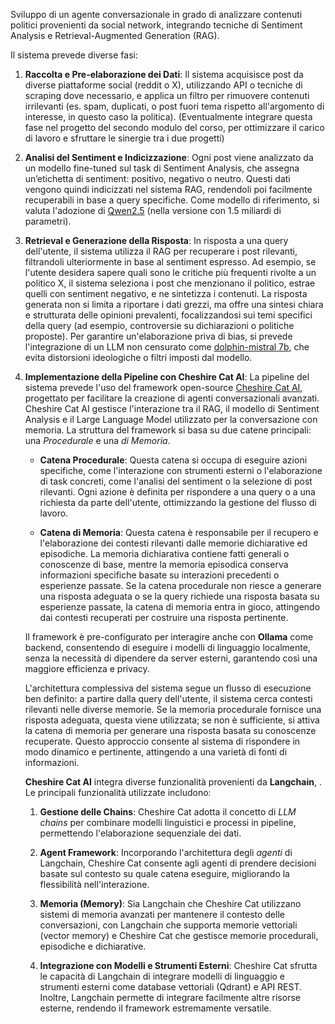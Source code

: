 Sviluppo di un agente conversazionale in grado di analizzare contenuti politici provenienti da social network, integrando tecniche di Sentiment Analysis e Retrieval-Augmented Generation (RAG).

Il sistema prevede diverse fasi:

1. **Raccolta e Pre-elaborazione dei Dati**: Il sistema acquisisce post da diverse piattaforme social (reddit o X), utilizzando API o tecniche di scraping dove necessario, e applica un filtro per rimuovere contenuti irrilevanti (es. spam, duplicati, o post fuori tema rispetto all'argomento di interesse, in questo caso la politica).
   (Eventualmente integrare questa fase nel progetto del secondo modulo del corso, per ottimizzare il carico di lavoro e sfruttare le sinergie tra i due progetti)

2. **Analisi del Sentiment e Indicizzazione**: Ogni post viene analizzato da un modello fine-tuned sul task di Sentiment Analysis, che assegna un’etichetta di sentiment: positivo, negativo o neutro. Questi dati vengono quindi indicizzati nel sistema RAG, rendendoli poi facilmente recuperabili in base a query specifiche. Come modello di riferimento, si valuta l'adozione di [Qwen2.5](https://huggingface.co/Qwen/Qwen2.5-1.5B) (nella versione con 1.5 miliardi di parametri).

3. **Retrieval e Generazione della Risposta**: In risposta a una query dell'utente, il sistema utilizza il RAG per recuperare i post rilevanti, filtrandoli ulteriormente in base al sentiment espresso. Ad esempio, se l'utente desidera sapere quali sono le critiche più frequenti rivolte a un politico X, il sistema seleziona i post che menzionano il politico, estrae quelli con sentiment negativo, e ne sintetizza i contenuti.
   La risposta generata non si limita a riportare i dati grezzi, ma offre una sintesi chiara e strutturata delle opinioni prevalenti, focalizzandosi sui temi specifici della query (ad esempio, controversie su dichiarazioni o politiche proposte).
   Per garantire un'elaborazione priva di bias, si prevede l'integrazione di un LLM non censurato come [dolphin-mistral 7b](https://huggingface.co/cognitivecomputations/dolphin-2.9.3-mistral-7B-32k), che evita distorsioni ideologiche o filtri imposti dal modello.

4. **Implementazione della Pipeline con Cheshire Cat AI**: La pipeline del sistema prevede l'uso del framework open-source [Cheshire Cat AI](https://cheshirecat.ai/), progettato per facilitare la creazione di agenti conversazionali avanzati. Cheshire Cat AI gestisce l'interazione tra il RAG, il modello di Sentiment Analysis e il Large Language Model utilizzato per la conversazione con memoria. La struttura del framework si basa su due catene principali: una _Procedurale_ e una _di Memoria_.
    
    - **Catena Procedurale**: Questa catena si occupa di eseguire azioni specifiche, come l'interazione con strumenti esterni o l'elaborazione di task concreti, come l'analisi del sentiment o la selezione di post rilevanti. Ogni azione è definita per rispondere a una query o a una richiesta da parte dell'utente, ottimizzando la gestione del flusso di lavoro.
        
    - **Catena di Memoria**: Questa catena è responsabile per il recupero e l'elaborazione dei contesti rilevanti dalle memorie dichiarative ed episodiche. La memoria dichiarativa contiene fatti generali o conoscenze di base, mentre la memoria episodica conserva informazioni specifiche basate su interazioni precedenti o esperienze passate. Se la catena procedurale non riesce a generare una risposta adeguata o se la query richiede una risposta basata su esperienze passate, la catena di memoria entra in gioco, attingendo dai contesti recuperati per costruire una risposta pertinente.
        
    Il framework è pre-configurato per interagire anche con **Ollama** come backend, consentendo di eseguire i modelli di linguaggio localmente, senza la necessità di dipendere da server esterni, garantendo così una maggiore efficienza e privacy. 
    
    L'architettura complessiva del sistema segue un flusso di esecuzione ben definito: a partire dalla query dell'utente, il sistema cerca contesti rilevanti nelle diverse memorie. Se la memoria procedurale fornisce una risposta adeguata, questa viene utilizzata; se non è sufficiente, si attiva la catena di memoria per generare una risposta basata su conoscenze recuperate. Questo approccio consente al sistema di rispondere in modo dinamico e pertinente, attingendo a una varietà di fonti di informazioni.
    
    **Cheshire Cat AI** integra diverse funzionalità provenienti da **Langchain**, . Le principali funzionalità  utilizzate includono:
    
    1. **Gestione delle Chains**: Cheshire Cat adotta il concetto di *LLM chains* per combinare modelli linguistici e processi in pipeline, permettendo l'elaborazione sequenziale dei dati.
        
    2. **Agent Framework**: Incorporando l'architettura degli *agenti* di Langchain, Cheshire Cat consente agli agenti di prendere decisioni basate sul contesto su quale catena eseguire, migliorando la flessibilità nell'interazione.
        
    3. **Memoria (Memory)**: Sia Langchain che Cheshire Cat utilizzano sistemi di memoria avanzati per mantenere il contesto delle conversazioni, con Langchain che supporta memorie vettoriali (vector memory) e Cheshire Cat che gestisce memorie procedurali, episodiche e dichiarative.
        
    4. **Integrazione con Modelli e Strumenti Esterni**: Cheshire Cat sfrutta le capacità di Langchain di integrare modelli di linguaggio e strumenti esterni come database vettoriali (Qdrant) e API REST. Inoltre, Langchain permette di integrare facilmente altre risorse esterne, rendendo il framework estremamente versatile.
        
